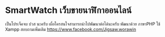 # SmartWatch เว็บขายนาฬิกาออนไลน์ 
เป็นโปรเจ็คจบ ปวส นะครับ เผื่อใครสนใจสามารถนำไปพัฒนาต่อได้นะครับ 
พัฒนาด้วย ภาษาPHP
ใช้ Xampp
สอบถามเพิ่มเติม
https://www.facebook.com/Jigsaw.worawin

